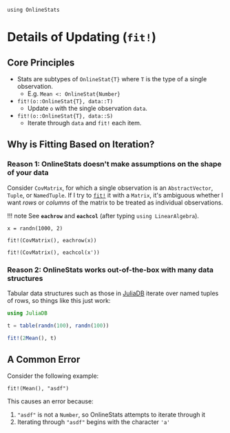 ```@setup howfitworks
using OnlineStats
```

# Details of Updating (`fit!`)

## Core Principles

- Stats are subtypes of `OnlineStat{T}` where `T` is the type of a single observation.
    - E.g. `Mean <: OnlineStat{Number}`
- `fit!(o::OnlineStat{T}, data::T)`
    - Update `o` with the single observation `data`.
- `fit!(o::OnlineStat{T}, data::S)`
    - Iterate through `data` and `fit!` each item.


## Why is Fitting Based on Iteration?

### Reason 1: OnlineStats doesn't make assumptions on the shape of your data

Consider `CovMatrix`, for which a single observation is an `AbstractVector`, `Tuple`, or `NamedTuple`.
If I try to [`fit!`](@ref) it with a `Matrix`, it's ambiguous whether I want *rows* or *columns* of
the matrix to be treated as individual observations.

!!! note
    See **`eachrow`** and **`eachcol`** (after typing `using LinearAlgebra`).


```@example howfitworks
x = randn(1000, 2)

fit!(CovMatrix(), eachrow(x))

fit!(CovMatrix(), eachcol(x'))
```

### Reason 2: OnlineStats works out-of-the-box with many data structures

Tabular data structures such as those in [JuliaDB](https://github.com/JuliaComputing/JuliaDB.jl)
iterate over named tuples of rows, so things like this just work:

```julia
using JuliaDB

t = table(randn(100), randn(100))

fit!(2Mean(), t)
```


## A Common Error

Consider the following example:

```@repl howfitworks
fit!(Mean(), "asdf")
```

This causes an error because:

1. `"asdf"` is not a `Number`, so OnlineStats attempts to iterate through it
2. Iterating through `"asdf"` begins with the character `'a'`

